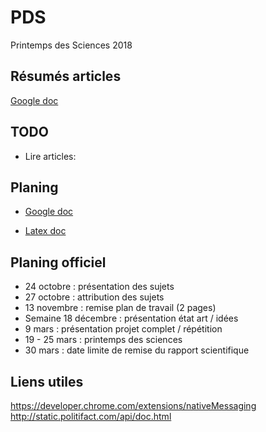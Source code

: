 # PDS
Printemps des Sciences 2018

## Résumés articles

[Google doc](https://docs.google.com/document/d/1Vgg57pdmgUG4xCS7hSC6xP5k4GovKCfQ4IM2LJRKDiM/edit?usp=sharing)

## TODO

- Lire articles: 

## Planing

* [Google doc](https://docs.google.com/document/d/1AhPf8NOaU6Aem6HRUfJNpmVS-yzfYDsJnOrfgR4VplE/edit)

* [Latex doc](https://www.overleaf.com/12240683hvstgkkwfgff)


## Planing officiel

- 24 octobre : présentation des sujets
- 27 octobre : attribution des sujets
- 13 novembre : remise plan de travail (2 pages)
- Semaine 18 décembre : présentation état art / idées
- 9 mars : présentation projet complet / répétition
- 19 - 25 mars : printemps des sciences
- 30 mars : date limite de remise du rapport scientifique


## Liens utiles

https://developer.chrome.com/extensions/nativeMessaging
http://static.politifact.com/api/doc.html
